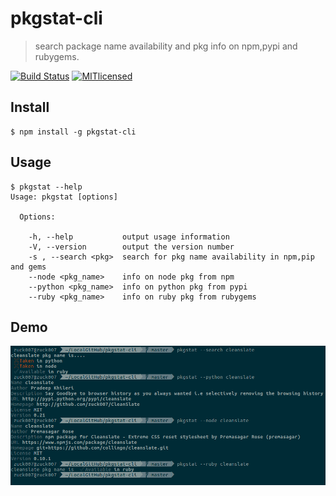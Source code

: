 # pkgstat-cli

> search package name availability and pkg info on npm,pypi and rubygems.

[![Build Status](https://travis-ci.org/zuck007/pkgstat-cli.svg?branch=master)](https://travis-ci.org/zuck007/pkgstat-cli) 
[![MITlicensed](https://img.shields.io/badge/license-MIT-blue.svg)](https://raw.githubusercontent.com/zuck007/pkgstat-cli/master/LICENSE)

## Install
```
$ npm install -g pkgstat-cli
```
## Usage
```
$ pkgstat --help
Usage: pkgstat [options]

  Options:

    -h, --help           output usage information
    -V, --version        output the version number
    -s , --search <pkg>  search for pkg name availability in npm,pip and gems
    --node <pkg_name>    info on node pkg from npm
    --python <pkg_name>  info on python pkg from pypi
    --ruby <pkg_name>    info on ruby pkg from rubygems
```
## Demo
![](screenshot.png)
